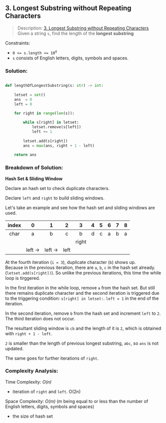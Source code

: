## 3. Longest Substring without Repeating Characters

>Description: [3. Longest Substring without Repeating Characters](https://leetcode.com/problems/longest-substring-without-repeating-characters/description/)\
Given a string `s`, find the length of the **longest substring**

Constraints:

- <code>0 <= s.length <= 10<sup>4</sup></code> 
- `s` consists of English letters, digits, symbols and spaces.

### Solution: 

```python

def lengthOfLongestSubstring(s: str) -> int:
    
    letset = set()
    ans  = 0
    left = 0
    
    for right in range(len(s)):

        while s[right] in letset:
            letset.remove(s[left])
            left += 1
            
        letset.add(s[right])
        ans = max(ans, right + 1 - left)
    
    return ans
```
### Breakdown of Solution:

**Hash Set & Sliding Window**

Declare an hash set to check duplicate characters.

Declare `left` and `right` to build sliding windows.

Let's take an example and see how the hash set and sliding windows are used.


| index   | 0       | 1       | 2       | 3     | 4 | 5 | 6 | 7 | 8 |
|:-------:|:-------:|:-------:|:-------:|:-----:|:---:|:---:|:---:|:---:|:---:|
| char | a       | b       | c       | b     | d | c | a | b | a |
|         |         |         |         | right |   |   |   |   |   |
|         | left -> | left -> | left || |       |   |   |   |   |   |

At the fourth iteration (`i = 3`), duplicate character (`b`) shows up.\
Because in the previous iteration, there are `a`, `b`, `c` in the hash set already. (`letset.add(s[right])`). So unlike the previous iterations, this time the while loop is tirggered.

In the first iteration in the while loop, remove `a` from the hash set. But still there remains duplicate character and the second iteration is triggered due to the triggering condition: `s[right] in letset:`. `left = 1` in the end of the iteration.

In the second iteration, remove `b` from the hash set and increment `left` to `2`. The third iteration does not occur.

The resultant sliding window is `cb` and the length of it is `2`, which is obtained with `right + 1 - left`.

`2` is smaller than the length of previous longest substring, `abc`, so `ans` is not updated.

The same goes for further iterations of `right`.


### Complexity Analysis:

Time Complexity: *O(n)*

- iteration of `right` and `left`. O(2n)

Space Complexity: *O(m)* (m being equal to or less than the number of English letters, digits, symbols and spaces)

- the size of hash set
